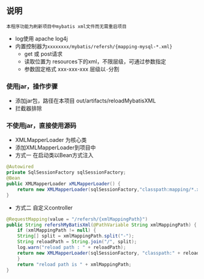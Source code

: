## 说明
`本程序功能为刷新项目中mybatis xml文件而无需重启项目`
- log使用 apache log4j
- 内置控制器为`xxxxxxxx/mybatis/refersh/{mapping-mysql-*.xml}`
  - get 或 post请求
  - 读取位置为 resources下的xml，不限层级，可通过参数指定 
  - 参数固定格式 xxx-xxx-xxx 层级以`-`分割
### 使用jar，操作步骤
- 添加jar包，路径在本项目 out/artifacts/reloadMybatisXML
- 拦截器排除

### 不使用jar，直接使用源码
- XMLMapperLoader 为核心类
- 添加XMLMapperLoader到项目中
- 方式一 在启动类以Bean方式注入
```java
@Autowired
private SqlSessionFactory sqlSessionFactory;
@Bean
public XMLMapperLoader xMLMapperLoader() {
	return new XMLMapperLoader(sqlSessionFactory,"classpath:mapping/*.xml");
}
 ```
- 方式二 自定义controller
```java
@RequestMapping(value = "/refersh/{xmlMappingPath}")
public String refershMyBatisXml(@PathVariable String xmlMappingPath) {
    if (xmlMappingPath != null) {
    String[] split = xmlMappingPath.split("-");
    String reloadPath = String.join("/", split);
    log.warn("reload path : " + reloadPath);
    return new XMLMapperLoader(sqlSessionFactory, "classpath:" + reloadPath).readMapperXml();
    }
    return "reload path is " + xmlMappingPath;
}
```
